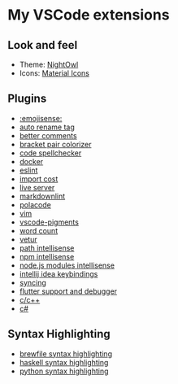 # My VSCode extensions

## Look and feel

* Theme: [NightOwl](https://marketplace.visualstudio.com/items?itemName=sdras.night-owl) 
* Icons: [Material Icons](https://marketplace.visualstudio.com/items?itemName=PKief.material-icon-theme) 

## Plugins

* [:emojisense:]() 
* [auto rename tag]()
* [better comments]()
* [bracket pair colorizer]()
* [code spellchecker]()
* [docker]()
* [eslint]()
* [import cost]()
* [live server]()
* [markdownlint]()
* [polacode]()
* [vim]()
* [vscode-pigments]()
* [word count]()
* [vetur]()
* [path intellisense]()
* [npm intellisense]()
* [node.js modules intellisense]()
* [intellij idea keybindings]()
* [syncing]()
* [flutter support and debugger]()
* [c/c++]()
* [c#]()

## Syntax Highlighting

* [brewfile syntax highlighting]()
* [haskell syntax highlighting]()
* [python syntax highlighting]()

<!-- TODO: add links for all extensions and themes -->